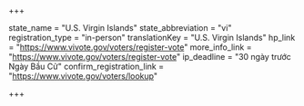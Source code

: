 +++

state_name = "U.S. Virgin Islands"
state_abbreviation = "vi"
registration_type = "in-person"
translationKey = "U.S. Virgin Islands"
hp_link = "https://www.vivote.gov/voters/register-vote"
more_info_link = "https://www.vivote.gov/voters/register-vote"
ip_deadline = "30 ngày trước Ngày Bầu Cử"
confirm_registration_link = "https://www.vivote.gov/voters/lookup"

+++